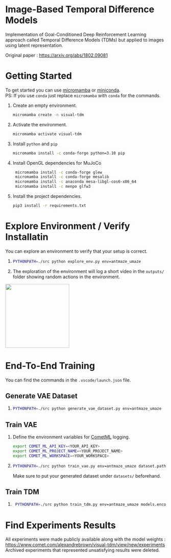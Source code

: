 # Image-Based Temporal Difference Models
Implementation of Goal-Conditioned Deep Reinforcement Learning approach called Temporal Difference Models (TDMs) but applied to images using latent representation.

Original paper : https://arxiv.org/abs/1802.09081

# Getting Started
To get started you can use [micromamba](https://mamba.readthedocs.io/en/latest/installation/micromamba-installation.html) or [miniconda](https://docs.anaconda.com/free/miniconda/miniconda-install/).  
PS: If you use `conda` just replace `micromamba` with `conda` for the commands.

1. Create an empty environment.
    ```bash
    micromamba create -n visual-tdm
    ```  
1. Activate the environment.
    ```bash
    micromamba activate visual-tdm
    ```
1. Install `python` and `pip`
    ```bash
    micromamba install -c conda-forge python=3.10 pip
    ```
1. Install OpenGL dependencies for MuJoCo  
   ```bash
    micromamba install -c conda-forge glew
    micromamba install -c conda-forge mesalib
    micromamba install -c anaconda mesa-libgl-cos6-x86_64
    micromamba install -c menpo glfw3
   ```
1. Install the project dependencies.
    ```bash
    pip3 install -r requirements.txt
    ```
# Explore Environment / Verify Installatin
You can explore an environment to verify that your setup is correct.
1. ```bash
   PYTHONPATH=./src python explore_env.py env=antmaze_umaze
   ```
2. The exploration of the environment will log a short video in the `outputs/` folder showing random actions in the environment.  
<img src="https://i.ibb.co/dBdQkkQ/exploration-example.png" height="200px">  

# End-To-End Training
You can find the commands in the `.vscode/launch.json` file.  
## Generate VAE Dataset
1. ```bash
   PYTHONPATH=./src python generate_vae_dataset.py env=antmaze_umaze
   ```
## Train VAE  
1. Define the environment variables for [CometML](https://www.comet.com/site/) logging.  
    ```bash
    export COMET_ML_API_KEY=<YOUR_API_KEY>  
    export COMET_ML_PROJECT_NAME=<YOUR_PROJECT_NAME>
    export COMET_ML_WORKSPACE=<YOUR_WORKSPACE>
    ```
1. ```bash
   PYTHONPATH=./src python train_vae.py env=antmaze_umaze dataset.path=datasets/vae_dataset_PointMaze_UMaze-v3_65536.h5
   ```  
   Make sure to put your generated dataset under `datasets/` beforehand.  

## Train TDM  
1. ```bash
    PYTHONPATH=./src python train_tdm.py env=antmaze_umaze models.encoder_decoder.name=vae_best_model_pointmaze_umaze-v3
   ```

# Find Experiments Results  
All experiments were made publicly available along with the model weights : https://www.comet.com/alexandrebrown/visual-tdm/view/new/experiments  
Archived experiments that represented unsatisfying results were deleted.  
